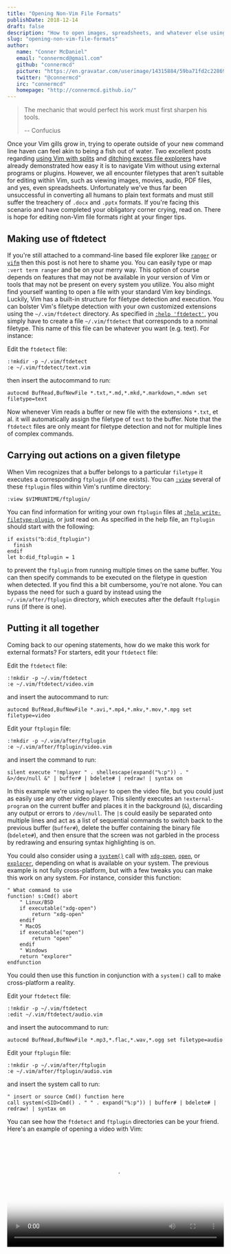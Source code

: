 ```yaml
---
title: "Opening Non-Vim File Formats"
publishDate: 2018-12-14
draft: false
description: "How to open images, spreadsheets, and whatever else using Vim"
slug: "opening-non-vim-file-formats"
author:
   name: "Conner McDaniel"
   email: "connermcd@gmail.com"
   github: "connermcd"
   picture: "https://en.gravatar.com/userimage/14315884/59ba71fd2c2286907838b5afd0b77bef?size=400"
   twitter: "@connermcd"
   irc: "connermcd"
   homepage: "http://connermcd.github.io/"
---
```


> The mechanic that would perfect his work must first sharpen his tools.
>
> -- Confucius

Once your Vim gills grow in, trying to operate outside of your new command line haven can feel akin to being a fish out of water. Two excellent posts regarding [using Vim with splits][1] and [ditching excess file explorers][2] have already demonstrated how easy it is to navigate Vim without using external programs or plugins. However, we all encounter filetypes that aren't suitable for editing within Vim, such as viewing images, movies, audio, PDF files, and yes, even spreadsheets. Unfortunately we've thus far been unsuccessful in converting all humans to plain text formats and must still suffer the treachery of `.docx` and `.pptx` formats. If you're facing this scenario and have completed your obligatory corner crying, read on. There is hope for editing non-Vim file formats right at your finger tips.

## Making use of ftdetect

If you're still attached to a command-line based file explorer like [`ranger`][program-ranger] or [`vifm`][program-vifm] then this post is not here to shame you. You can easily type or map `:vert term ranger` and be on your merry way. This option of course depends on features that may not be available in your version of Vim or tools that may not be present on every system you utilize. You also might find yourself wanting to open a file with your standard Vim key bindings. Luckily, Vim has a built-in structure for filetype detection and execution. You can bolster Vim's filetype detection with your own customized extensions using the `~/.vim/ftdetect` directory. As specified in [`:help 'ftdetect'`][help-ftdetect], you simply have to create a file `~/.vim/ftdetect` that corresponds to a nominal filetype. This name of this file can be whatever you want (e.g. text). For instance:

Edit the `ftdetect` file:

```vim
:!mkdir -p ~/.vim/ftdetect
:e ~/.vim/ftdetect/text.vim
```

then insert the autocommand to run:

```vim
autocmd BufRead,BufNewFile *.txt,*.md,*.mkd,*.markdown,*.mdwn set filetype=text
```

Now whenever Vim reads a buffer or new file with the extensions `*.txt`, et al. it will automatically assign the filetype of `text` to the buffer. Note that the `ftdetect` files are only meant for filetype detection and not for multiple lines of complex commands.

## Carrying out actions on a given filetype

When Vim recognizes that a buffer belongs to a particular `filetype` it executes a corresponding `ftplugin` (if one exists). You can [`:view`][cmd-view] several of these `ftplugin` files within Vim's runtime directory:

```vim
:view $VIMRUNTIME/ftplugin/
```

You can find information for writing your own `ftplugin` files at [`:help write-filetype-plugin`][help-write-filetype-plugin], or just read on. As specified in the help file, an `ftplugin` should start with the following:

```vim
if exists("b:did_ftplugin")
  finish
endif
let b:did_ftplugin = 1
```

to prevent the `ftplugin` from running multiple times on the same buffer. You can then specify commands to be executed on the filetype in question when detected. If you find this a bit cumbersome, you're not alone. You can bypass the need for such a guard by instead using the `~/.vim/after/ftplugin` directory, which executes after the default `ftplugin` runs (if there is one).

## Putting it all together

Coming back to our opening statements, how do we make this work for external formats? For starters, edit your `ftdetect` file:

Edit the `ftdetect` file:

```vim
:!mkdir -p ~/.vim/ftdetect
:e ~/.vim/ftdetect/video.vim
```

and insert the autocommand to run:

```vim
autocmd BufRead,BufNewFile *.avi,*.mp4,*.mkv,*.mov,*.mpg set filetype=video
```

Edit your `ftplugin` file:

```vim
:!mkdir -p ~/.vim/after/ftplugin
:e ~/.vim/after/ftplugin/video.vim
```

and insert the command to run:

```vim
silent execute "!mplayer " . shellescape(expand("%:p")) . " &>/dev/null &" | buffer# | bdelete# | redraw! | syntax on
```

In this example we're using `mplayer` to open the video file, but you could just as easily use any other video player. This silently executes an `!external-program` on the current buffer and places it in the background (`&`), discarding any output or errors to `/dev/null`. The `|`s could easily be separated onto multiple lines and act as a list of sequential commands to switch back to the previous buffer (`buffer#`), delete the buffer containing the binary file (`bdelete#`), and then ensure that the screen was not garbled in the process by redrawing and ensuring syntax highlighting is on.

You could also consider using a [`system()`][func-system] call with [`xdg-open`][program-xdg-open], [`open`][program-open], or [`explorer`][program-explorer], depending on what is available on your system. The previous example is not fully cross-platform, but with a few tweaks you can make this work on any system. For instance, consider this function:

```vim
" What command to use
function! s:Cmd() abort
    " Linux/BSD
    if executable("xdg-open")
        return "xdg-open"
    endif
    " MacOS
    if executable("open")
        return "open"
    endif
    " Windows
    return "explorer"
endfunction
```

You could then use this function in conjunction with a `system()` call to make cross-platform a reality.

Edit your `ftdetect` file:

```vim
:!mkdir -p ~/.vim/ftdetect
:edit ~/.vim/ftdetect/audio.vim
```

and insert the autocommand to run:

```vim
autocmd BufRead,BufNewFile *.mp3,*.flac,*.wav,*.ogg set filetype=audio
```

Edit your `ftplugin` file:

```vim
:!mkdir -p ~/.vim/after/ftplugin
:e ~/.vim/after/ftplugin/audio.vim
```

and insert the system call to run:

```vim
" insert or source Cmd() function here
call system(<SID>Cmd() . " " . expand("%:p")) | buffer# | bdelete# | redraw! | syntax on
```

You can see how the `ftdetect` and `ftplugin` directories can be your friend. Here's an example of opening a video with Vim:

<video controls width="100%" poster="../connermcd-opening-non-vim-file-formats/cut.png">
<source src="../connermcd-opening-non-vim-file-formats/cut.mp4" type="video/mp4">
<source src="../connermcd-opening-non-vim-file-formats/cut.webm" type="video/webm">
<source src="../connermcd-opening-non-vim-file-formats/cut.ogv" type="video/ogg">
Sorry, your browser doesn't support embedded videos, but <a href="../connermcd-opening-non-vim-file-formats/cut.mp4">you can download it</a>.
</video>


[1]: /2018/one-vim/
[2]: /2018/death-by-a-thousand-files/
[cmd-view]: http://vimdoc.sourceforge.net/htmldoc/editing.html#:view
[func-system]: http://vimdoc.sourceforge.net/htmldoc/eval.html#system()
[help-ftdetect]: http://vimdoc.sourceforge.net/htmldoc/filetype.html#ftdetect
[help-write-filetype-plugin]: http://vimdoc.sourceforge.net/htmldoc/usr_41.html#write-filetype-plugin
[program-explorer]: https://ss64.com/nt/explorer.html
[program-open]: https://ss64.com/osx/open.html
[program-ranger]: https://ranger.github.io/
[program-vifm]: https://vifm.info/
[program-xdg-open]: https://ss64.com/bash/xdg-open.html
